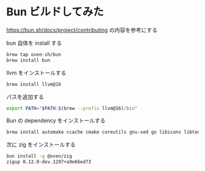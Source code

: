 # Bun ビルドしてみた

https://bun.sh/docs/project/contributing の内容を参考にする

bun 自体を install する

```sh
brew tap oven-sh/bun
brew install bun
```

llvm をインストールする

```sh
brew install llvm@16
```

パスを追加する

```sh
export PATH="$PATH:$(brew --prefix llvm@16)/bin"
```

Bun の dependency をインストールする

```sh
brew install automake ccache cmake coreutils gnu-sed go libiconv libtool ninja pkg-config rust
```

次に zig をインストールする

```sh
bun install -g @oven/zig
zigup 0.12.0-dev.1297+a9e66ed73
```
